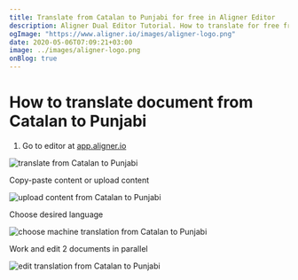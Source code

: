 ```yaml
---
title: Translate from Catalan to Punjabi for free in Aligner Editor
description: Aligner Dual Editor Tutorial. How to translate for free from Catalan to Punjabi. Aligner is multilingual document management platform. 
ogImage: "https://www.aligner.io/images/aligner-logo.png"
date: 2020-05-06T07:09:21+03:00
image: ../images/aligner-logo.png
onBlog: true
---
```


# How to translate document from Catalan to Punjabi

1. Go to editor at [app.aligner.io](https://app.aligner.io "Aligner App web page")

![translate from Catalan to Punjabi](../aligner-blank-editor.png "translate from Catalan to Punjabi")

Copy-paste content or upload content

![upload content from Catalan to Punjabi](../aligner-uploaded-document.png "upload content from Catalan to Punjabi")

Choose desired language

![choose machine translation from Catalan to Punjabi](../aligner-language-dropdown.png "choose machine translation from Catalan to Punjabi")

Work and edit 2 documents in parallel

![edit translation from Catalan to Punjabi](../aligner-double-sitded-editor.png "edit translation from Catalan to Punjabi")

